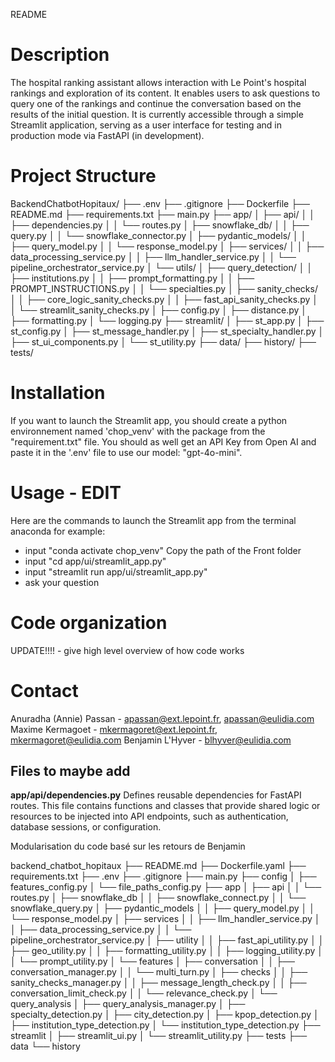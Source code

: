 README

# Description
The hospital ranking assistant allows interaction with Le Point's hospital rankings and exploration of its content. It enables users to ask questions to query one of the rankings and continue the conversation based on the results of the initial question. It is currently accessible through a simple Streamlit application, serving as a user interface for testing and in production mode via FastAPI (in development).

# Project Structure

BackendChatbotHopitaux/
├── .env
├── .gitignore
├── Dockerfile
├── README.md
├── requirements.txt
├── main.py
├── app/
│   ├── api/
│   │   ├── dependencies.py 
│   │   └── routes.py
│   ├── snowflake_db/
│   │   ├── query.py
│   │   └── snowflake_connector.py
│   ├── pydantic_models/
│   │   ├── query_model.py
│   │   └── response_model.py
│   ├── services/
│   │   ├── data_processing_service.py
│   │   ├── llm_handler_service.py
│   │   └── pipeline_orchestrator_service.py
│   └── utils/
│       ├── query_detection/
│       │   ├── institutions.py
│       │   ├── prompt_formatting.py
│       │   ├── PROMPT_INSTRUCTIONS.py
│       │   └── specialties.py
│       ├── sanity_checks/
│       │   ├── core_logic_sanity_checks.py
│       │   ├── fast_api_sanity_checks.py
│       │   └── streamlit_sanity_checks.py
│       ├── config.py
│       ├── distance.py
│       ├── formatting.py
│       └── logging.py
├── streamlit/
│   ├── st_app.py
│   ├── st_config.py
│   ├── st_message_handler.py
│   ├── st_specialty_handler.py
│   ├── st_ui_components.py
│   └── st_utility.py
├── data/
├── history/
├── tests/



# Installation
If you want to launch the Streamlit app, you should create a python environnement named 'chop_venv' with the package from the "requirement.txt" file. 
You should as well get an API Key from Open AI and paste it in the '.env' file  to use our model: "gpt-4o-mini".

# Usage - EDIT 
Here are the commands to launch the Streamlit app from the terminal anaconda for example: 
- input "conda activate chop_venv"
Copy the path of the Front folder
- input "cd app/ui/streamlit_app.py"
- input "streamlit run app/ui/streamlit_app.py"
- ask your question

# Code organization
UPDATE!!!! - give high level overview of how code works

# Contact
Anuradha (Annie) Passan - apassan@ext.lepoint.fr, apassan@eulidia.com
Maxime Kermagoet - mkermagoret@ext.lepoint.fr, mkermagoret@eulidia.com
Benjamin L'Hyver - blhyver@eulidia.com


## Files to maybe add
**app/api/dependencies.py**
Defines reusable dependencies for FastAPI routes.
This file contains functions and classes that provide shared logic or resources
to be injected into API endpoints, such as authentication, database sessions, or configuration.



Modularisation du code basé sur les retours de Benjamin 


backend_chatbot_hopitaux
├── README.md
├── Dockerfile.yaml
├── requirements.txt
├── .env
├── .gitignore
├── main.py
├── config
│   ├── features_config.py
│   └── file_paths_config.py
├── app
│   ├── api
│   │   └── routes.py
│   ├── snowflake_db
│   │   ├── snowflake_connect.py
│   │   └── snowflake_query.py
│   ├── pydantic_models
│   │   ├── query_model.py
│   │   └── response_model.py
│   ├── services
│   │   ├── llm_handler_service.py
│   │   ├── data_processing_service.py
│   │   └── pipeline_orchestrator_service.py
│   ├── utility
│   │   ├── fast_api_utility.py
│   │   ├── geo_utility.py
│   │   ├── formatting_utility.py
│   │   ├── logging_utility.py
│   │   └── prompt_utility.py
│   └── features
│       ├── conversation
│       │   ├── conversation_manager.py
│       │   └── multi_turn.py
│       ├── checks
│       │   ├── sanity_checks_manager.py
│       │   ├── message_length_check.py
│       │   ├── conversation_limit_check.py
│       │   └── relevance_check.py
│       └── query_analysis
│           ├── query_analysis_manager.py
│           ├── specialty_detection.py
│           ├── city_detection.py
│           ├── kpop_detection.py
│           ├── institution_type_detection.py
│           └── institution_type_detection.py
├── streamlit
│   ├── streamlit_ui.py
│   └── streamlit_utility.py
├── tests
├── data
└── history